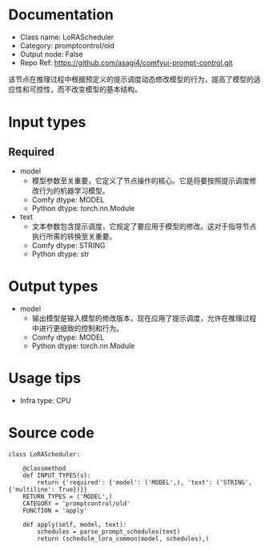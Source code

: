 # Documentation
- Class name: LoRAScheduler
- Category: promptcontrol/old
- Output node: False
- Repo Ref: https://github.com/asagi4/comfyui-prompt-control.git

该节点在推理过程中根据预定义的提示调度动态修改模型的行为，提高了模型的适应性和可控性，而不改变模型的基本结构。

# Input types
## Required
- model
    - 模型参数至关重要，它定义了节点操作的核心。它是将要按照提示调度修改行为的机器学习模型。
    - Comfy dtype: MODEL
    - Python dtype: torch.nn.Module
- text
    - 文本参数包含提示调度，它规定了要应用于模型的修改。这对于指导节点执行所需的转换至关重要。
    - Comfy dtype: STRING
    - Python dtype: str

# Output types
- model
    - 输出模型是输入模型的修改版本，现在应用了提示调度，允许在推理过程中进行更细致的控制和行为。
    - Comfy dtype: MODEL
    - Python dtype: torch.nn.Module

# Usage tips
- Infra type: CPU

# Source code
```
class LoRAScheduler:

    @classmethod
    def INPUT_TYPES(s):
        return {'required': {'model': ('MODEL',), 'text': ('STRING', {'multiline': True})}}
    RETURN_TYPES = ('MODEL',)
    CATEGORY = 'promptcontrol/old'
    FUNCTION = 'apply'

    def apply(self, model, text):
        schedules = parse_prompt_schedules(text)
        return (schedule_lora_common(model, schedules),)
```